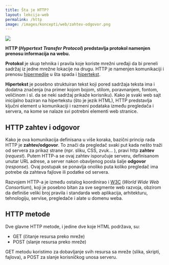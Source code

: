 ```yaml
---
title: Šta je HTTP?
layout: lekcija-web
permalink: /http
image: /images/koncepti/web/zahtev-odgovor.png
---
```


![]({{page.image}})

**HTTP (*Hypertext Transfer Protocol*) predstavlja protokol namenjen prenosu informacija na webu.**

**Protokol** je skup tehnika i pravila koje koriste mrežni uređaji da bi preneli sadržaj iz jedne mrežne lokacije na drugu. HTTP je namenjen komunikaciji i prenosu [hipermedije](https://en.wikipedia.org/wiki/Hypermedia) u šta spada i [hipertekst](https://en.wikipedia.org/wiki/Hypertext).

**Hipertekst** je posebno struktuiran tekst koji pored sadržaja teksta ima i dodatna značenja (na primer kojom bojom, stilom, poravnanjem, fontom, veličinom i sl. da se neki sadržaj prikaže korisniku). Kako je svaki web sajt inicijalno baziran na hipertekstu (što je jezik HTML), HTTP predstavlja ključni element u komunikaciji i razmeni podataka između pregledača i servera, na kome se nalaze svi potrebni elementi web stranice.

## HTTP zahtev i odgovor

Kako je ova komunikacija definisana u više koraka, bazični princip rada HTTP je **zahtev/odgovor**. To znači da pregledač svaki put kada nešto traži od servera za prikaz strane (npr. sliku, CSS, zvuk... ), pravi http **zahtev** (*request*). Putem HTTP-a se ovaj zahtev isporučuje serveru, definisanom unutar URL adrese, a server nakon obavljenog posla šalje **odgovor** (*response*). Ovaj postupak se ponavlja onoliko puta koliko pregledač ima potrebe da zahteva fajlove ili podatke od servera.

Razvojem HTTP-a je između ostalog koordinirao i [W3C](http://www.w3.org/) (*World Wide Web Consortium*), koji je posebno bitan za sve segmente web razvoja, obzirom da definiše veliki broj pravila i standarda web aplikacija, arhitekturu, tehnologiju, servise, pregledače i alate u domenu weba.

## HTTP metode

Dve glavne HTTP metode, i jedine dve koje HTML podržava, su:

- GET (čitanje resursa preko mreže)
- POST (slanje resursa preko mreže)

GET metodu koristimo za dobavljanje svih resursa sa mreže (slika, skripti, fajlova), a POST za slanje korisničkog unosa serveru.